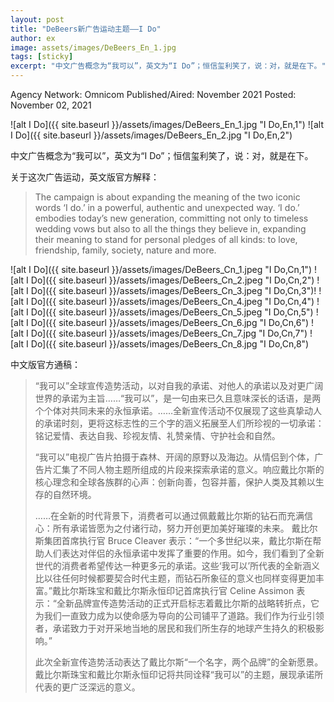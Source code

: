 ```yaml
---
layout: post
title: "DeBeers新广告运动主题——I Do"
author: ex
image: assets/images/DeBeers_En_1.jpg
tags: [sticky]
excerpt: "中文广告概念为“我可以”，英文为“I Do”；恒信玺利笑了，说：对，就是在下。"
---
```


Agency Network: Omnicom
Published/Aired: November 2021
Posted: November 02, 2021

![alt I Do]({{ site.baseurl }}/assets/images/DeBeers_En_1.jpg "I Do,En,1")
![alt I Do]({{ site.baseurl }}/assets/images/DeBeers_En_2.jpg "I Do,En,2")


中文广告概念为“我可以”，英文为“I Do”；恒信玺利笑了，说：对，就是在下。

关于这次广告运动，英文版官方解释：
> The campaign is about expanding the meaning of the two iconic words ‘I do.’ in a powerful, authentic and unexpected way. ‘I do.’ embodies today’s new generation, committing not only to timeless wedding vows but also to all the things they believe in, expanding their meaning to stand for personal pledges of all kinds: to love, friendship, family, society, nature and more.

![alt I Do]({{ site.baseurl }}/assets/images/DeBeers_Cn_1.jpeg "I Do,Cn,1")
![alt I Do]({{ site.baseurl }}/assets/images/DeBeers_Cn_2.jpeg "I Do,Cn,2")
![alt I Do]({{ site.baseurl }}/assets/images/DeBeers_Cn_3.jpeg "I Do,Cn,3")!
![alt I Do]({{ site.baseurl }}/assets/images/DeBeers_Cn_4.jpeg "I Do,Cn,4")
![alt I Do]({{ site.baseurl }}/assets/images/DeBeers_Cn_5.jpeg "I Do,Cn,5")
![alt I Do]({{ site.baseurl }}/assets/images/DeBeers_Cn_6.jpg "I Do,Cn,6")
![alt I Do]({{ site.baseurl }}/assets/images/DeBeers_Cn_7.jpg "I Do,Cn,7")
![alt I Do]({{ site.baseurl }}/assets/images/DeBeers_Cn_8.jpg "I Do,Cn,8")

中文版官方通稿：

> “我可以”全球宣传造势活动，以对自我的承诺、对他人的承诺以及对更广阔世界的承诺为主旨……“我可以”，是一句由来已久且意味深长的话语，是两个个体对共同未来的永恒承诺。……全新宣传活动不仅展现了这些真挚动人的承诺时刻，更将这标志性的三个字的涵义拓展至人们所珍视的一切承诺：铭记爱情、表达自我、珍视友情、礼赞亲情、守护社会和自然。
> 
> “我可以”电视广告片拍摄于森林、开阔的原野以及海边。从情侣到个体，广告片汇集了不同人物主题所组成的片段来探索承诺的意义。响应戴比尔斯的核心理念和全球各族群的心声：创新向善，包容并蓄，保护人类及其赖以生存的自然环境。
> 
> ……在全新的时代背景下，消费者可以通过佩戴戴比尔斯的钻石而充满信心：所有承诺皆愿为之付诸行动，努力开创更加美好璀璨的未来。 戴比尔斯集团首席执行官 Bruce Cleaver 表示：“一个多世纪以来，戴比尔斯在帮助人们表达对伴侣的永恒承诺中发挥了重要的作用。如今，我们看到了全新世代的消费者希望传达一种更多元的承诺。这些‘我可以’所代表的全新涵义比以往任何时候都要契合时代主题，而钻石所象征的意义也同样变得更加丰富。”戴比尔斯珠宝和戴比尔斯永恒印记首席执行官 Celine Assimon 表示：“全新品牌宣传造势活动的正式开启标志着戴比尔斯的战略转折点，它为我们一直致力成为以使命感为导向的公司铺平了道路。我们作为行业引领者，承诺致力于对开采地当地的居民和我们所生存的地球产生持久的积极影响。”
> 
> 此次全新宣传造势活动表达了戴比尔斯“一个名字，两个品牌”的全新愿景。戴比尔斯珠宝和戴比尔斯永恒印记将共同诠释“我可以”的主题，展现承诺所代表的更广泛深远的意义。